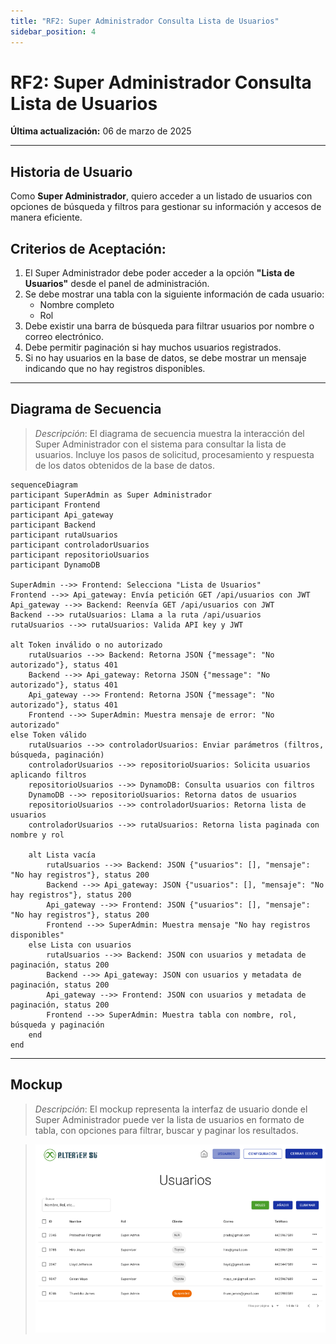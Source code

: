 ```yaml
---
title: "RF2: Super Administrador Consulta Lista de Usuarios"
sidebar_position: 4
---
```


# RF2: Super Administrador Consulta Lista de Usuarios

**Última actualización:** 06 de marzo de 2025

---

## Historia de Usuario

Como **Super Administrador**, quiero acceder a un listado de usuarios con opciones de búsqueda y filtros para gestionar su información y accesos de manera eficiente.

## **Criterios de Aceptación:**

1. El Super Administrador debe poder acceder a la opción **"Lista de Usuarios"** desde el panel de administración.
2. Se debe mostrar una tabla con la siguiente información de cada usuario:
   - Nombre completo
   - Rol
3. Debe existir una barra de búsqueda para filtrar usuarios por nombre o correo electrónico.
4. Debe permitir paginación si hay muchos usuarios registrados.
5. Si no hay usuarios en la base de datos, se debe mostrar un mensaje indicando que no hay registros disponibles.

---

## **Diagrama de Secuencia**

> _Descripción_: El diagrama de secuencia muestra la interacción del Super Administrador con el sistema para consultar la lista de usuarios. Incluye los pasos de solicitud, procesamiento y respuesta de los datos obtenidos de la base de datos.

```mermaid
sequenceDiagram
participant SuperAdmin as Super Administrador
participant Frontend
participant Api_gateway
participant Backend
participant rutaUsuarios
participant controladorUsuarios
participant repositorioUsuarios
participant DynamoDB

SuperAdmin -->> Frontend: Selecciona "Lista de Usuarios"
Frontend -->> Api_gateway: Envía petición GET /api/usuarios con JWT
Api_gateway -->> Backend: Reenvía GET /api/usuarios con JWT
Backend -->> rutaUsuarios: Llama a la ruta /api/usuarios
rutaUsuarios -->> rutaUsuarios: Valida API key y JWT

alt Token inválido o no autorizado
    rutaUsuarios -->> Backend: Retorna JSON {"message": "No autorizado"}, status 401
    Backend -->> Api_gateway: Retorna JSON {"message": "No autorizado"}, status 401
    Api_gateway -->> Frontend: Retorna JSON {"message": "No autorizado"}, status 401
    Frontend -->> SuperAdmin: Muestra mensaje de error: "No autorizado"
else Token válido
    rutaUsuarios -->> controladorUsuarios: Enviar parámetros (filtros, búsqueda, paginación)
    controladorUsuarios -->> repositorioUsuarios: Solicita usuarios aplicando filtros
    repositorioUsuarios -->> DynamoDB: Consulta usuarios con filtros
    DynamoDB -->> repositorioUsuarios: Retorna datos de usuarios
    repositorioUsuarios -->> controladorUsuarios: Retorna lista de usuarios
    controladorUsuarios -->> rutaUsuarios: Retorna lista paginada con nombre y rol

    alt Lista vacía
        rutaUsuarios -->> Backend: JSON {"usuarios": [], "mensaje": "No hay registros"}, status 200
        Backend -->> Api_gateway: JSON {"usuarios": [], "mensaje": "No hay registros"}, status 200
        Api_gateway -->> Frontend: JSON {"usuarios": [], "mensaje": "No hay registros"}, status 200
        Frontend -->> SuperAdmin: Muestra mensaje "No hay registros disponibles"
    else Lista con usuarios
        rutaUsuarios -->> Backend: JSON con usuarios y metadata de paginación, status 200
        Backend -->> Api_gateway: JSON con usuarios y metadata de paginación, status 200
        Api_gateway -->> Frontend: JSON con usuarios y metadata de paginación, status 200
        Frontend -->> SuperAdmin: Muestra tabla con nombre, rol, búsqueda y paginación
    end
end

```

---

## **Mockup**

> _Descripción_: El mockup representa la interfaz de usuario donde el Super Administrador puede ver la lista de usuarios en formato de tabla, con opciones para filtrar, buscar y paginar los resultados.

> ![Interfaz de consultar lista de usuarios](image.png)
